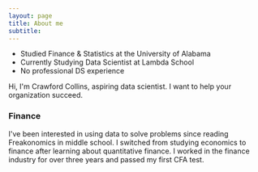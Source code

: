 ```yaml
---
layout: page
title: About me
subtitle: 
---
```

- Studied Finance & Statistics at the University of Alabama
- Currently Studying Data Scientist at Lambda School
- No professional DS experience

Hi, I'm Crawford Collins, aspiring data scientist. I want to help your organization succeed.

### Finance
I've been interested in using data to solve problems since reading Freakonomics in middle school. I switched from studying economics to finance after learning about quantitative finance. I worked in the finance industry for over three years and passed my first CFA test.

